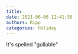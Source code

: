 ```yaml
---
title: 
date: 2021-06-06 12:41:36
authors: Ripp
categories: Holiday
---
```


 It's spelled "gullable"